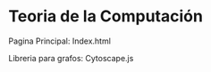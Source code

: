 # Teoria de la Computación
<p>Pagina Principal: Index.html</p>
<p>Libreria para grafos: Cytoscape.js</p>
